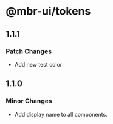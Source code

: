 # @mbr-ui/tokens

## 1.1.1

### Patch Changes

- Add new test color

## 1.1.0

### Minor Changes

- Add display name to all components.
